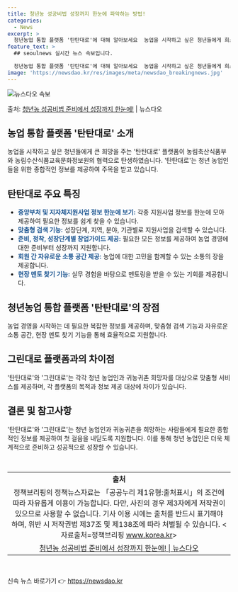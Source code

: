 ```yaml
---
title: 청년농 성공비법 성장까지 한눈에 파악하는 방법!
categories:
  - News
excerpt: >
  청년농업 통합 플랫폼 '탄탄대로'에 대해 알아보세요  농업을 시작하고 싶은 청년들에게 희소식이 있습니다. 지…
feature_text: >
  ## seoulnews 실시간 뉴스 속보입니다.

  청년농업 통합 플랫폼 '탄탄대로'에 대해 알아보세요  농업을 시작하고 싶은 청년들에게 희소식이 있습니다. 지…
image: 'https://newsdao.kr/res/images/meta/newsdao_breakingnews.jpg'
---
```


![뉴스다오 속보](https://newsdao.kr/res/images/meta/newsdao_breakingnews.jpg)

<p>출처: <a href="https://newsdao.kr/4118" rel="dofollow">청년농 성공비법 준비에서 성장까지 한눈에!</a> | 뉴스다오</p>

<h2 data-ke-size="size26">농업 통합 플랫폼 '탄탄대로' 소개</h2>
<p data-ke-size="size16">농업을 시작하고 싶은 청년들에게 큰 희망을 주는 '탄탄대로' 플랫폼이 농림축산식품부와 농림수산식품교육문화정보원의 협력으로 탄생하였습니다. '탄탄대로'는 청년 농업인들을 위한 종합적인 정보를 제공하여 주목을 받고 있습니다.</p>

<h2 data-ke-size="size26">탄탄대로 주요 특징</h2>
<ul>
    <li><span style="color: #1a5490;"><b>중앙부처 및 지자체지원사업 정보 한눈에 보기:</b></span> 각종 지원사업 정보를 한눈에 모아 제공하여 필요한 정보를 쉽게 찾을 수 있습니다.</li>
    <li><span style="color: #1a5490;"><b>맞춤형 검색 기능:</b></span> 성장단계, 지역, 분야, 기관별로 지원사업을 검색할 수 있습니다.</li>
    <li><span style="color: #1a5490;"><b>준비, 정착, 성장단계별 창업가이드 제공:</b></span> 필요한 모든 정보를 제공하여 농업 경영에 대한 준비부터 성장까지 지원합니다.</li>
    <li><span style="color: #1a5490;"><b>회원 간 자유로운 소통 공간 제공:</b></span> 농업에 대한 고민을 함께할 수 있는 소통의 장을 제공합니다.</li>
    <li><span style="color: #1a5490;"><b>현장 멘토 찾기 기능:</b></span> 실무 경험을 바탕으로 멘토링을 받을 수 있는 기회를 제공합니다.</li>
</ul>

<h2 data-ke-size="size26">청년농업 통합 플랫폼 '탄탄대로'의 장점</h2>
<p data-ke-size="size16">농업 경영을 시작하는 데 필요한 복잡한 정보를 제공하며, 맞춤형 검색 기능과 자유로운 소통 공간, 현장 멘토 찾기 기능을 통해 효율적으로 지원합니다.</p>

<h2 data-ke-size="size26">그린대로 플랫폼과의 차이점</h2>
<p data-ke-size="size16">'탄탄대로'와 '그린대로'는 각각 청년 농업인과 귀농귀촌 희망자를 대상으로 맞춤형 서비스를 제공하며, 각 플랫폼의 목적과 정보 제공 대상에 차이가 있습니다.</p>

<h2 data-ke-size="size26">결론 및 참고사항</h2>
<p data-ke-size="size16">'탄탄대로'와 '그린대로'는 청년 농업인과 귀농귀촌을 희망하는 사람들에게 필요한 종합적인 정보를 제공하여 첫 걸음을 내딛도록 지원합니다. 이를 통해 청년 농업인은 더욱 체계적으로 준비하고 성공적으로 성장할 수 있습니다.</p>

<p data-ke-size="size16">&nbsp;</p>
<table>
    <tbody>
        <tr>
            <td style="text-align: center; height: 17px;"><b>출처</b></td>
        </tr>
        <tr>
            <td style="text-align: center; height: 17px;">정책브리핑의 정책뉴스자료는 「공공누리 제1유형:출처표시」의 조건에 따라 자유롭게 이용이 가능합니다. 다만, 사진의 경우 제3자에게 저작권이 있으므로 사용할 수 없습니다. 기사 이용 시에는 출처를 반드시 표기해야 하며, 위반 시 저작권법 제37조 및 제138조에 따라 처벌될 수 있습니다. &lt;자료출처=정책브리핑 <a href="www.korea.kr">www.korea.kr</a>&gt;</td>
        </tr>
        <tr>
            <td style="text-align: center; height: 17px;"><a href="https://newsdao.kr/4118">청년농 성공비법 준비에서 성장까지 한눈에! | 뉴스다오</a></td>
        </tr>
    </tbody>
</table>
<p data-ke-size="size16">&nbsp;</p> 

신속 뉴스 바로가기 👉 <a href="https://newsdao.kr" rel="dofollow">https://newsdao.kr</a>


